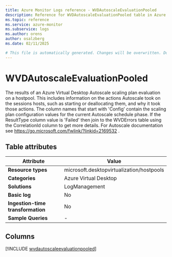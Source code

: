 ```yaml
---
title: Azure Monitor Logs reference - WVDAutoscaleEvaluationPooled
description: Reference for WVDAutoscaleEvaluationPooled table in Azure Monitor Logs.
ms.topic: reference
ms.service: azure-monitor
ms.subservice: logs
ms.author: orens
author: osalzberg
ms.date: 02/11/2025

# This file is automatically generated. Changes will be overwritten. Do not change this file directly.
---
```


# WVDAutoscaleEvaluationPooled

The results of an Azure Virtual Desktop Autoscale scaling plan evaluation on a hostpool. This includes information on the actions Autoscale took on the sessions hosts, such as starting or deallocating them, and why it took those actions. The column names that start with 'Config' contain the scaling plan configuration values for the current Autoscale schedule phase. If the ResultType column value is 'Failed' then join to the WVDErrors table using the CorrelationId column to get more details. For Autoscale documentation see https://go.microsoft.com/fwlink/?linkid=2169532 .


## Table attributes

|Attribute|Value|
|---|---|
|**Resource types**|microsoft.desktopvirtualization/hostpools|
|**Categories**|Azure Virtual Desktop|
|**Solutions**| LogManagement|
|**Basic log**|No|
|**Ingestion-time transformation**|No|
|**Sample Queries**|-|



## Columns
  
[!INCLUDE [wvdautoscaleevaluationpooled](~/reusable-content/ce-skilling/azure/includes/azure-monitor/reference/tables/wvdautoscaleevaluationpooled-include.md)]
